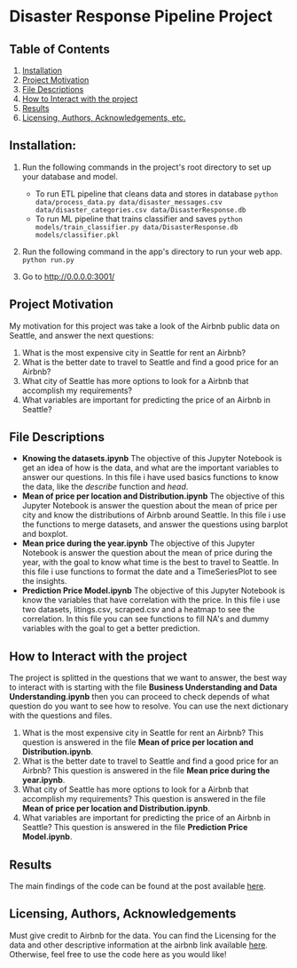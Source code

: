# Disaster Response Pipeline Project

## Table of Contents
1. [Installation](#installation)
2. [Project Motivation](#project-motivation)
3. [File Descriptions](#file-descriptions)
4. [How to Interact with the project](#how-to-interact-with-the-project)
5. [Results](#results)
6. [Licensing, Authors, Acknowledgements, etc.](#licensing-authors-acknowledgements)

## Installation:
1. Run the following commands in the project's root directory to set up your database and model.

    - To run ETL pipeline that cleans data and stores in database
        `python data/process_data.py data/disaster_messages.csv data/disaster_categories.csv data/DisasterResponse.db`
    - To run ML pipeline that trains classifier and saves
        `python models/train_classifier.py data/DisasterResponse.db models/classifier.pkl`

2. Run the following command in the app's directory to run your web app.
    `python run.py`

3. Go to http://0.0.0.0:3001/

## Project Motivation
My motivation for this project was take a look of the Airbnb public data on Seattle, and answer the next questions:
1. What is the most expensive city in Seattle for rent an Airbnb?
2. What is the better date to travel to Seattle and find a good price for an Airbnb?
3. What city of Seattle has more options to look for a Airbnb that accomplish my requirements?
4. What variables are important for predicting the price of an Airbnb in Seattle?

## File Descriptions
* **Knowing the datasets.ipynb**
The objective of this Jupyter Notebook is get an idea of how is the data, and what are the important variables to answer our questions. In this file i have used basics functions to know the data, like the _describe_ function and _head_. 
* **Mean of price per location and Distribution.ipynb**
The objective of this Jupyter Notebook is answer the question about the mean of price per city and know the distributions of Airbnb around Seattle. In this file i use the functions to merge datasets, and answer the questions using barplot and boxplot. 
* **Mean price during the year.ipynb**
The objective of this Jupyter Notebook is answer the question about the mean of price during the year, with the goal to know what time is the best to travel to Seattle. In this file i use functions to format the date and a TimeSeriesPlot to see the insights.
* **Prediction Price Model.ipynb**
The objective of this Jupyter Notebook is know the variables that have correlation with the price. In this file i use two datasets, litings.csv, scraped.csv and a heatmap to see the correlation. In this file you can see functions to fill NA's and dummy variables with the goal to get a better prediction.

## How to Interact with the project
The project is splitted in the questions that we want to answer, the best way to interact with is starting with the file **Business Understanding and Data Understanding.ipynb** then you can proceed to check depends of what question do you want to see how to resolve. You can use the next dictionary with the questions and files. 
1. What is the most expensive city in Seattle for rent an Airbnb? This question is answered in the file **Mean of price per location and Distribution.ipynb**.
2. What is the better date to travel to Seattle and find a good price for an Airbnb? This question is answered in the file **Mean price during the year.ipynb**.
3.  What city of Seattle has more options to look for a Airbnb that accomplish my requirements? This question is answered in the file **Mean of price per location and Distribution.ipynb**.
4. What variables are important for predicting the price of an Airbnb in Seattle? This question is answered in the file **Prediction Price Model.ipynb**.

## Results
The main findings of the code can be found at the post available [here](https://medium.com/@giovanib07/4-facts-that-will-make-you-thing-when-you-have-to-rent-a-airbnb-in-seattle-a8f42857389e).

## Licensing, Authors, Acknowledgements
Must give credit to Airbnb for the data. You can find the Licensing for the data and other descriptive information at the airbnb link available [here](http://insideairbnb.com/get-the-data.html). Otherwise, feel free to use the code here as you would like!

